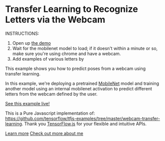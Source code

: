 # Transfer Learning to Recognize Letters via the Webcam
INSTRUCTIONS:
1. Open up [the demo](https://johnhmejia.github.io/lettertranslate/)
2. Wait for the mobilenet model to load; if it doesn't within a minute or so, make sure you're using chrome and have a webcam.
3. Add examples of various letters by 


This example shows you how to predict poses from a webcam using transfer learning.

In this example, we're deploying a pretrained [MobileNet](https://github.com/tensorflow/tfjs-examples/tree/master/mobilenet) model and training another model
using an internal mobilenet activation to predict different letters from the webcam defined by the user.

[See this example live!](https://johnhmejia.github.io/lettertranslate/)

This is a Pure Javascript implementation of: https://github.com/tensorflow/tfjs-examples/tree/master/webcam-transfer-learning. Thank you [TensorFlow.js](https://js.tensorflow.org) for your flexible and intuitive APIs.


[Learn more](https://acehernandez.github.io/2xxtemplate/)
[Check out more about me](https://johnhmejia.github.io/)
